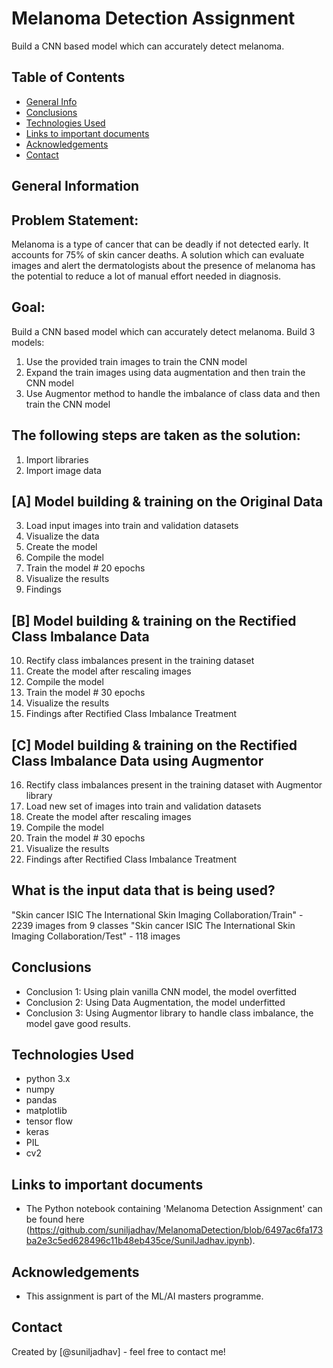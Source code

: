 # Melanoma Detection Assignment
Build a CNN based model which can accurately detect melanoma. 

## Table of Contents
* [General Info](#general-information)
* [Conclusions](#conclusions)
* [Technologies Used](#technologies-used)
* [Links to important documents](#links-to-important-documents)
* [Acknowledgements](#acknowledgements)
* [Contact](#contact)

## General Information
## Problem Statement:

Melanoma is a type of cancer that can be deadly if not detected early. It accounts for 75% of skin cancer deaths. A solution which can evaluate images and alert the dermatologists about the presence of melanoma has the potential to reduce a lot of manual effort needed in diagnosis.

## Goal:

Build a CNN based model which can accurately detect melanoma. 
Build 3 models:
1. Use the provided train images to train the CNN model
2. Expand the train images using data augmentation and then train the CNN model
3. Use Augmentor method to handle the imbalance of class data and then train the CNN model

## The following steps are taken as the solution:

1. Import libraries
2. Import image data

## [A] Model building & training on the Original Data

3. Load input images into train and validation datasets
4. Visualize the data
5. Create the model
6. Compile the model
7. Train the model # 20 epochs
8. Visualize the results
9. Findings

## [B] Model building & training on the Rectified Class Imbalance Data

10. Rectify class imbalances present in the training dataset
11. Create the model after rescaling images 
12. Compile the model
13. Train the model # 30 epochs
14. Visualize the results
15. Findings after Rectified Class Imbalance Treatment

## [C] Model building & training on the Rectified Class Imbalance Data using Augmentor

16. Rectify class imbalances present in the training dataset with Augmentor library
17. Load new set of images into train and validation datasets
18. Create the model after rescaling images 
19. Compile the model
20. Train the model # 30 epochs
21. Visualize the results
22. Findings after Rectified Class Imbalance Treatment

## What is the input data that is being used?
"Skin cancer ISIC The International Skin Imaging Collaboration/Train" - 2239 images from 9 classes
"Skin cancer ISIC The International Skin Imaging Collaboration/Test" - 118 images

## Conclusions
- Conclusion 1: Using plain vanilla CNN model, the model overfitted
- Conclusion 2: Using Data Augmentation, the model underfitted
- Conclusion 3: Using Augmentor library to handle class imbalance, the model gave good results.

## Technologies Used
- python 3.x
- numpy
- pandas
- matplotlib
- tensor flow
- keras
- PIL
- cv2

## Links to important documents
- The Python notebook containing 'Melanoma Detection Assignment' can be found here (https://github.com/suniljadhav/MelanomaDetection/blob/6497ac6fa173ba2e3c5ed628496c11b48eb435ce/SunilJadhav.ipynb).


## Acknowledgements
- This assignment is part of the ML/AI masters programme.


## Contact
Created by [@suniljadhav] - feel free to contact me!
